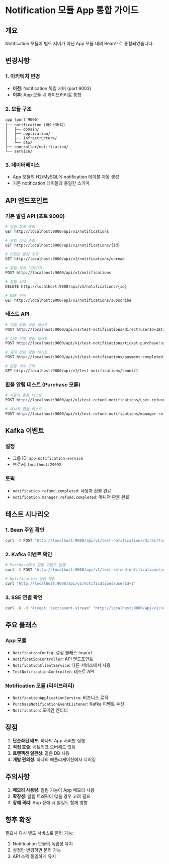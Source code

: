 # Notification 모듈 App 통합 가이드

## 개요
Notification 모듈이 별도 서버가 아닌 App 모듈 내의 Bean으로 통합되었습니다.

## 변경사항

### 1. 아키텍처 변경
- **이전**: Notification 독립 서버 (port 9003)
- **이후**: App 모듈 내 라이브러리로 통합

### 2. 모듈 구조
```
app (port 9000)
├── notification (라이브러리)
│   ├── domain/
│   ├── application/
│   ├── infrastructure/
│   └── dto/
├── controller/notification/
└── service/
```

### 3. 데이터베이스
- App 모듈의 H2/MySQL에 notification 테이블 자동 생성
- 기존 notification 테이블과 동일한 스키마

## API 엔드포인트

### 기본 알림 API (포트 9000)
```bash
# 알림 목록 조회
GET http://localhost:9000/api/v1/notifications

# 알림 상세 조회
GET http://localhost:9000/api/v1/notifications/{id}

# 미읽은 알림 조회
GET http://localhost:9000/api/v1/notifications/unread

# 알림 생성 (관리자)
POST http://localhost:9000/api/v1/notifications

# 알림 삭제
DELETE http://localhost:9000/api/v1/notifications/{id}

# SSE 구독
GET http://localhost:9000/api/v1/notifications/subscribe
```

### 테스트 API
```bash
# 직접 알림 생성 테스트
POST http://localhost:9000/api/v1/test-notifications/direct?userId=1&title=테스트&content=내용

# 티켓 구매 알림 테스트
POST http://localhost:9000/api/v1/test-notifications/ticket-purchase?userId=1&eventTitle=콘서트&ticketInfo=A석

# 결제 완료 알림 테스트
POST http://localhost:9000/api/v1/test-notifications/payment-completed?userId=1&amount=50000

# 알림 개수 조회
GET http://localhost:9000/api/v1/test-notifications/count/1
```

### 환불 알림 테스트 (Purchase 모듈)
```bash
# 사용자 환불 테스트
POST http://localhost:9000/api/v1/test-refund-notifications/user-refund?userId=1&refundAmount=50000

# 매니저 환불 테스트
POST http://localhost:9000/api/v1/test-refund-notifications/manager-refund?userId=1&managerName=관리자
```

## Kafka 이벤트

### 설정
- 그룹 ID: `app-notification-service`
- 브로커: `localhost:29092`

### 토픽
- `notification.refund.completed`: 사용자 환불 완료
- `notification.manager.refund.completed`: 매니저 환불 완료

## 테스트 시나리오

### 1. Bean 주입 확인
```bash
curl -X POST "http://localhost:9000/api/v1/test-notifications/direct?userId=1"
```

### 2. Kafka 이벤트 확인
```bash
# Purchase에서 환불 이벤트 발행
curl -X POST "http://localhost:9000/api/v1/test-refund-notifications/user-refund?userId=1"

# Notification 생성 확인
curl "http://localhost:9000/api/v1/notifications?userId=1"
```

### 3. SSE 연결 확인
```bash
curl -N -H "Accept: text/event-stream" "http://localhost:9000/api/v1/notifications/subscribe"
```

## 주요 클래스

### App 모듈
- `NotificationConfig`: 설정 클래스 Import
- `NotificationController`: API 엔드포인트
- `NotificationClientService`: 다른 서비스에서 사용
- `TestNotificationController`: 테스트 API

### Notification 모듈 (라이브러리)
- `NotificationApplicationService`: 비즈니스 로직
- `PurchaseNotificationEventListener`: Kafka 이벤트 수신
- `Notification`: 도메인 엔티티

## 장점

1. **단순화된 배포**: 하나의 App 서버만 실행
2. **직접 호출**: 네트워크 오버헤드 없음
3. **트랜잭션 일관성**: 같은 DB 사용
4. **개발 편의성**: 하나의 애플리케이션에서 디버깅

## 주의사항

1. **메모리 사용량**: 알림 기능이 App 메모리 사용
2. **확장성**: 알림 트래픽이 많을 경우 고려 필요
3. **장애 격리**: App 장애 시 알림도 함께 영향

## 향후 확장

필요시 다시 별도 서비스로 분리 가능:
1. Notification 모듈의 독립성 유지
2. 설정만 변경하면 분리 가능
3. API 스펙 동일하게 유지